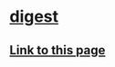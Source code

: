 # [digest](https://truegelen.github.io/digestFebruary/dist/)
[Link to this page](https://truegelen.github.io/digestFebruary/dist/)
--------------------------------
